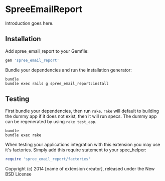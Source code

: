 SpreeEmailReport
================

Introduction goes here.

Installation
------------

Add spree_email_report to your Gemfile:

```ruby
gem 'spree_email_report'
```

Bundle your dependencies and run the installation generator:

```shell
bundle
bundle exec rails g spree_email_report:install
```

Testing
-------

First bundle your dependencies, then run `rake`. `rake` will default to building the dummy app if it does not exist, then it will run specs. The dummy app can be regenerated by using `rake test_app`.

```shell
bundle
bundle exec rake
```

When testing your applications integration with this extension you may use it's factories.
Simply add this require statement to your spec_helper:

```ruby
require 'spree_email_report/factories'
```

Copyright (c) 2014 [name of extension creator], released under the New BSD License
